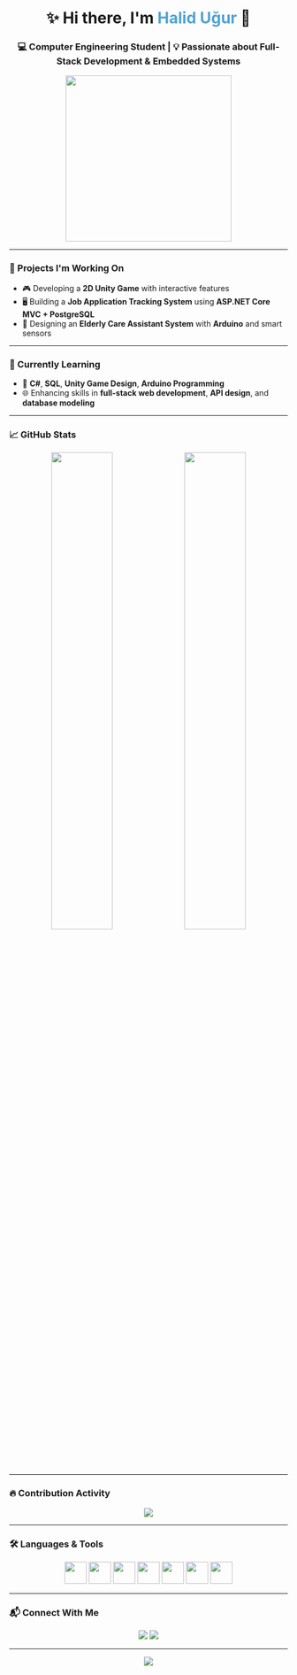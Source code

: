 <h1 align="center">✨ Hi there, I'm <span style="color:#4fa3d1;">Halid Uğur</span> 👋</h1>
<h3 align="center">💻 Computer Engineering Student | 💡 Passionate about Full-Stack Development & Embedded Systems</h3>

<p align="center">
  <img src="https://media.giphy.com/media/qgQUggAC3Pfv687qPC/giphy.gif" width="300" />
</p>

---

### 🚀 Projects I'm Working On

- 🎮 Developing a **2D Unity Game** with interactive features  
- 🖥️ Building a **Job Application Tracking System** using **ASP.NET Core MVC + PostgreSQL**  
- 🧠 Designing an **Elderly Care Assistant System** with **Arduino** and smart sensors

---

### 🧠 Currently Learning

- 💬 **C#**, **SQL**, **Unity Game Design**, **Arduino Programming**  
- 🌐 Enhancing skills in **full-stack web development**, **API design**, and **database modeling**

---

### 📈 GitHub Stats

<p align="center">
  <img src="https://github-readme-stats.vercel.app/api?username=halidugur&show_icons=true&theme=radical" width="47%" />
  <img src="https://github-readme-stats.vercel.app/api/top-langs/?username=halidugur&layout=compact&theme=radical" width="47%" />
</p>

---

### 🔥 Contribution Activity

<p align="center">
  <img src="https://github-readme-activity-graph.cyclic.app/graph?username=halidugur&theme=react-dark" />
</p>

---

### 🛠️ Languages & Tools

<p align="center">
  <img src="https://cdn.jsdelivr.net/gh/devicons/devicon/icons/cplusplus/cplusplus-original.svg" width="40" />
  <img src="https://cdn.jsdelivr.net/gh/devicons/devicon/icons/csharp/csharp-original.svg" width="40" />
  <img src="https://cdn.jsdelivr.net/gh/devicons/devicon/icons/html5/html5-original.svg" width="40" />
  <img src="https://cdn.jsdelivr.net/gh/devicons/devicon/icons/css3/css3-original.svg" width="40" />
  <img src="https://cdn.jsdelivr.net/gh/devicons/devicon/icons/javascript/javascript-original.svg" width="40" />
  <img src="https://cdn.jsdelivr.net/gh/devicons/devicon/icons/postgresql/postgresql-original.svg" width="40" />
  <img src="https://cdn.jsdelivr.net/gh/devicons/devicon/icons/arduino/arduino-original.svg" width="40" />
</p>

---

### 📬 Connect With Me

<p align="center">
  <a href="mailto:youremail@example.com"><img src="https://img.shields.io/badge/Email-D14836?style=for-the-badge&logo=gmail&logoColor=white"/></a>
  <a href="https://linkedin.com/in/halidugur" target="_blank"><img src="https://img.shields.io/badge/LinkedIn-0077B5?style=for-the-badge&logo=linkedin&logoColor=white"/></a>
</p>

---

<p align="center">
  <img src="https://capsule-render.vercel.app/api?type=waving&color=gradient&height=80&section=footer"/>
</p>
